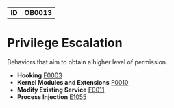 |||
|---|---|
|**ID**|**OB0013**|


# Privilege Escalation #
Behaviors that aim to obtain a higher level of permission.

* **Hooking** [F0003](https://github.com/MBCProject/mbc-markdown/blob/master/credential-access/hooking.md)
* **Kernel Modules and Extensions** [F0010](https://github.com/MBCProject/mbc-markdown/blob/master/persistence/kernel-modules-ext.md)
* **Modify Existing Service** [F0011](https://github.com/MBCProject/mbc-markdown/blob/master/persistence/modify-service.md)
* **Process Injection** [E1055](https://github.com/MBCProject/mbc-markdown/blob/master/defense-evasion/process-inject.md)
